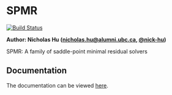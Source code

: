 # SPMR

[![Build Status](https://travis-ci.org/nick-hu/SPMR.svg?branch=master)](https://travis-ci.org/nick-hu/SPMR)
<!--- [![codecov](https://codecov.io/gh/nick-hu/SPMR/branch/master/graph/badge.svg)](https://codecov.io/gh/nick-hu/SPMR) -->

**Author: Nicholas Hu ([nicholas.hu@alumni.ubc.ca](mailto:nicholas.hu@alumni.ubc.ca), [@nick-hu](https://github.com/nick-hu))**

SPMR: A family of saddle-point minimal residual solvers

## Documentation

The documentation can be viewed [here](http://www.cs.ubc.ca/~njhu/SPMRdocs/).
